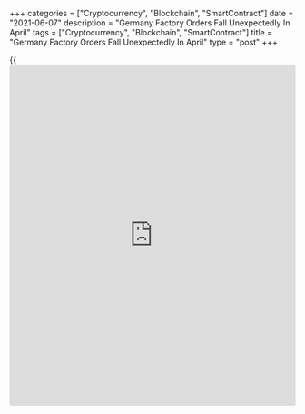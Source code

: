 +++
categories = ["Cryptocurrency", "Blockchain", "SmartContract"]
date = "2021-06-07"
description = "Germany Factory Orders Fall Unexpectedly In April"
tags = ["Cryptocurrency", "Blockchain", "SmartContract"]
title = "Germany Factory Orders Fall Unexpectedly In April"
type = "post"
+++

{{<iframe id="large-banner" src="https://www.bounty.group/#slide=23.0" width="100%" height="600" scrolling="no" style="border: 0px solid rgb(216, 221, 230); border-radius: 3px;">}}

Germany's factory orders dropped unexpectedly in April due to weak
domestic demand, data from Destatis revealed on Monday.

Manufacturing orders dropped 0.2 percent month-on-month in April, in
contrast to the 3.9 percent increase seen in March and economists'
forecast of +1.0 percent.

Excluding major orders, real new orders in manufacturing were 1.5
percent higher than in the previous month.

Domestic orders decreased 4.3 percent, while foreign orders went up by
2.7 percent on the previous month. New orders from the euro area gained
0.7 percent, and new orders from other countries rose 3.8 percent.

On a yearly basis, new orders growth surged to 78.9 percent from 29.2
percent in the previous month.

Data showed that manufacturing turnover dropped 2.6 percent from the
prior month, when it was up 3.1 percent.

For comments and feedback [contact](https://www.playgroundfx.com/contact/): editorial@rtt[news](https://www.letsplayfx.com/blog/forex-news-website/).com

[Economic News][1]

 **What parts of the world are seeing the best (and worst) economic
performances lately? Click[here][2] to check out our [Econ Scorecard][2]
and find out! See up-to-the-moment [ranking](https://www.playgroundfx.com/blog/crypto-exchange-ranking/)s for the best and worst
performers in [GDP][3], [unemployment rate][4], [inflation][2] and much
more.**

   1. www.rtt[news](https://www.letsplayfx.com/blog/forex-news-website/).com/Content/EconomicNews.aspx
   2. www.rtt[news](https://www.letsplayfx.com/blog/forex-news-website/).com/economic-scorecard/world-rank/CPI/highest-performance.aspx
   3. www.rtt[news](https://www.letsplayfx.com/blog/forex-news-website/).com/economic-scorecard/world-rank/GDP/highest-performance.aspx
   4. www.rtt[news](https://www.letsplayfx.com/blog/forex-news-website/).com/economic-scorecard/world-rank/unemployment-rate/lowest-performance.aspx